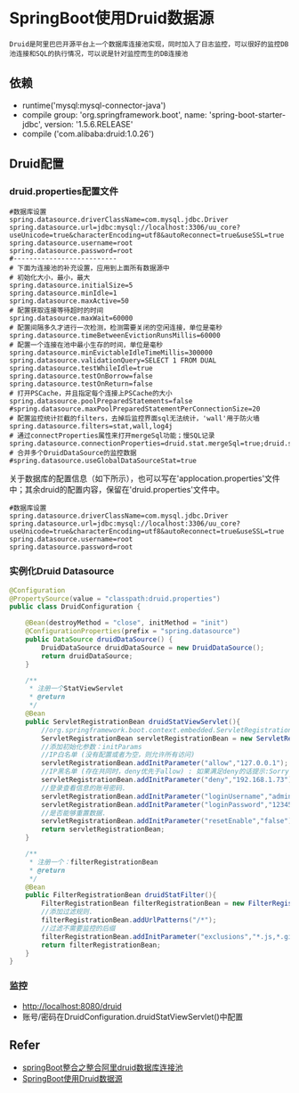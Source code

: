 # SpringBoot使用Druid数据源
```text
Druid是阿里巴巴开源平台上一个数据库连接池实现，同时加入了日志监控，可以很好的监控DB池连接和SQL的执行情况，可以说是针对监控而生的DB连接池
```
## 依赖
- runtime('mysql:mysql-connector-java')
- compile group: 'org.springframework.boot', name: 'spring-boot-starter-jdbc', version: '1.5.6.RELEASE'
- compile ('com.alibaba:druid:1.0.26')
## Druid配置
### druid.properties配置文件
```text
#数据库设置
spring.datasource.driverClassName=com.mysql.jdbc.Driver
spring.datasource.url=jdbc:mysql://localhost:3306/uu_core?useUnicode=true&characterEncoding=utf8&autoReconnect=true&useSSL=true
spring.datasource.username=root
spring.datasource.password=root
#--------------------------
# 下面为连接池的补充设置，应用到上面所有数据源中
# 初始化大小，最小，最大
spring.datasource.initialSize=5
spring.datasource.minIdle=1
spring.datasource.maxActive=50
# 配置获取连接等待超时的时间
spring.datasource.maxWait=60000
# 配置间隔多久才进行一次检测，检测需要关闭的空闲连接，单位是毫秒
spring.datasource.timeBetweenEvictionRunsMillis=60000
# 配置一个连接在池中最小生存的时间，单位是毫秒
spring.datasource.minEvictableIdleTimeMillis=300000
spring.datasource.validationQuery=SELECT 1 FROM DUAL
spring.datasource.testWhileIdle=true
spring.datasource.testOnBorrow=false
spring.datasource.testOnReturn=false
# 打开PSCache，并且指定每个连接上PSCache的大小
spring.datasource.poolPreparedStatements=false
#spring.datasource.maxPoolPreparedStatementPerConnectionSize=20
# 配置监控统计拦截的filters，去掉后监控界面sql无法统计，'wall'用于防火墙
spring.datasource.filters=stat,wall,log4j
# 通过connectProperties属性来打开mergeSql功能；慢SQL记录
spring.datasource.connectionProperties=druid.stat.mergeSql=true;druid.stat.slowSqlMillis=5000
# 合并多个DruidDataSource的监控数据
#spring.datasource.useGlobalDataSourceStat=true
```
关于数据库的配置信息（如下所示），也可以写在'applocation.properties'文件中；其余druid的配置内容，保留在'druid.properties'文件中。
```
#数据库设置
spring.datasource.driverClassName=com.mysql.jdbc.Driver
spring.datasource.url=jdbc:mysql://localhost:3306/uu_core?useUnicode=true&characterEncoding=utf8&autoReconnect=true&useSSL=true
spring.datasource.username=root
spring.datasource.password=root
```
### 实例化Druid Datasource
```java
@Configuration
@PropertySource(value = "classpath:druid.properties")
public class DruidConfiguration {

    @Bean(destroyMethod = "close", initMethod = "init")
    @ConfigurationProperties(prefix = "spring.datasource")
    public DataSource druidDataSource() {
        DruidDataSource druidDataSource = new DruidDataSource();
        return druidDataSource;
    }

    /**
     * 注册一个StatViewServlet
     * @return
     */
    @Bean
    public ServletRegistrationBean druidStatViewServlet(){
        //org.springframework.boot.context.embedded.ServletRegistrationBean提供类的进行注册.
        ServletRegistrationBean servletRegistrationBean = new ServletRegistrationBean(new StatViewServlet(),"/druid/*");
        //添加初始化参数：initParams
        //IP白名单 (没有配置或者为空，则允许所有访问)
        servletRegistrationBean.addInitParameter("allow","127.0.0.1");
        //IP黑名单 (存在共同时，deny优先于allow) : 如果满足deny的话提示:Sorry, you are not permitted to view this page.
        servletRegistrationBean.addInitParameter("deny","192.168.1.73");
        //登录查看信息的账号密码.
        servletRegistrationBean.addInitParameter("loginUsername","admin");
        servletRegistrationBean.addInitParameter("loginPassword","123456");
        //是否能够重置数据.
        servletRegistrationBean.addInitParameter("resetEnable","false");
        return servletRegistrationBean;
    }

    /**
     * 注册一个：filterRegistrationBean
     * @return
     */
    @Bean
    public FilterRegistrationBean druidStatFilter(){
        FilterRegistrationBean filterRegistrationBean = new FilterRegistrationBean(new WebStatFilter());
        //添加过滤规则.
        filterRegistrationBean.addUrlPatterns("/*");
        //过滤不需要监控的后缀
        filterRegistrationBean.addInitParameter("exclusions","*.js,*.gif,*.jpg,*.png,*.css,*.ico,/druid/*");
        return filterRegistrationBean;
    }
}
```

### 监控
- [http://localhost:8080/druid](http://localhost:8080/项目名称/druid)
- 账号/密码在DruidConfiguration.druidStatViewServlet()中配置

## Refer
- [springBoot整合之整合阿里druid数据库连接池](https://blog.csdn.net/CoffeeAndIce/article/details/78707819)
- [SpringBoot使用Druid数据源](https://blog.csdn.net/saytime/article/details/78963121)